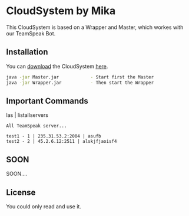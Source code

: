 # CloudSystem by Mika

This CloudSystem is based on a Wrapper and Master, which workes with our TeamSpeak Bot.

## Installation

You can [download](https://pip.pypa.io/en/stable/) the CloudSystem [here](https://pip.pypa.io/en/stable/).


```bash
java -jar Master.jar            - Start first the Master
java -jar Wrapper.jar           - Then start the Wrapper
```

## Important Commands

las | listallservers
```
All TeamSpeak server...

test1 - 1 | 235.31.53.2:2004 | asufb
test2 - 2 | 45.2.6.12:2511 | alskjfjaoisf4
```

## SOON
SOON....

## License
You could only read and use it.
